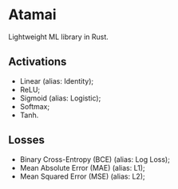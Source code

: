 # Atamai

Lightweight ML library in Rust.

## Activations

- Linear (alias: Identity);
- ReLU;
- Sigmoid (alias: Logistic);
- Softmax;
- Tanh.

## Losses

- Binary Cross-Entropy (BCE) (alias: Log Loss);
- Mean Absolute Error (MAE) (alias: L1);
- Mean Squared Error (MSE) (alias: L2);